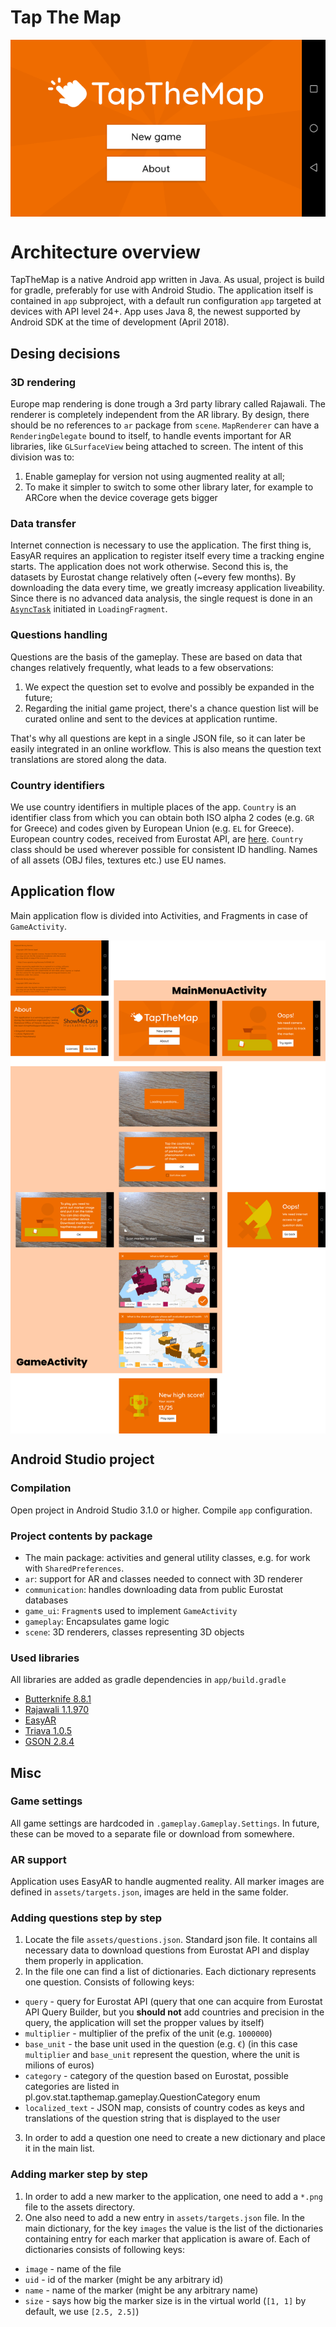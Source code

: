 # Tap The Map

<p align="center">
  <img src="readme/main_menu.png" align="center" alt="Main menu" />
</p>

# Architecture overview
TapTheMap is a native Android app written in Java. As usual, project is build for gradle, preferably for use with Android Studio. The application itself is contained in `app` subproject, with a default run configuration `app` targeted at devices with API level 24+. App uses Java 8, the newest supported by Android SDK at the time of development (April 2018).

## Desing decisions

### 3D rendering
Europe map rendering is done trough a 3rd party library called Rajawali. The renderer is completely independent from the AR library. By design, there should be no references to `ar` package from `scene`. `MapRenderer` can have a `RenderingDelegate` bound to itself, to handle events important for AR libraries, like `GLSurfaceView` being attached to screen. The intent of this division was to:

1. Enable gameplay for version not using augmented reality at all;
1. To make it simpler to switch to some other library later, for example to ARCore when the device coverage gets bigger

### Data transfer
Internet connection is necessary to use the application. The first thing is, EasyAR requires an application to register itself every time a tracking engine starts. The application does not work otherwise. Second this is, the datasets by Eurostat change relatively often (~every few months). By downloading the data every time, we greatly imcreasy application liveability. Since there is no advanced data analysis, the single request is done in an [`AsyncTask`](https://developer.android.com/reference/android/os/AsyncTask) initiated in `LoadingFragment`.

### Questions handling
Questions are the basis of the gameplay. These are based on data that changes relatively frequently, what leads to a few observations:

1. We expect the question set to evolve and possibly be expanded in the future;
1. Regarding the initial game project, there's a chance question list will be curated online and sent to the devices at application runtime.

That's why all questions are kept in a single JSON file, so it can later be easily integrated in an online workflow. This is also means the question text translations are stored along the data.

### Country identifiers
We use country identifiers in multiple places of the app. `Country` is an identifier class from which you can obtain both ISO alpha 2 codes (e.g. `GR` for Greece) and codes given by European Union (e.g. `EL` for Greece). European country codes, received from Eurostat API, are [here](http://ec.europa.eu/eurostat/statistics-explained/index.php/Glossary:Country_codes). `Country` class should be used wherever possible for consistent ID handling. Names of all assets (OBJ files, textures etc.) use EU names.

## Application flow
Main application flow is divided into Activities, and Fragments in case of `GameActivity`.

<p align="center">
  <img src="readme/flow.png" align="center" alt="Application flow" />
</p>

## Android Studio project

### Compilation
Open project in Android Studio 3.1.0 or higher. Compile `app` configuration.

### Project contents by package
* The main package: activities and general utility classes, e.g. for work with `SharedPreferences`.
* `ar`: support for AR and classes needed to connect with 3D renderer
* `communication`: handles downloading data from public Eurostat databases
* `game_ui`: `Fragment`s used to implement `GameActivity`
* `gameplay`: Encapsulates game logic
* `scene`: 3D renderers, classes representing 3D objects

### Used libraries
All libraries are added as gradle dependencies in `app/build.gradle`

* [Butterknife 8.8.1](http://jakewharton.github.io/butterknife/)
* [Rajawali 1.1.970](https://github.com/Rajawali/Rajawali)
* [EasyAR](https://easyar.com/)
* [Triava 1.0.5](https://github.com/trivago/triava)
* [GSON 2.8.4](https://github.com/google/gson)

## Misc

### Game settings
All game settings are hardcoded in `.gameplay.Gameplay.Settings`. In future, these can be moved to a separate file or download from somewhere.

### AR support
Application uses EasyAR to handle augmented reality. All marker images are defined in `assets/targets.json`, images are held in the same folder.

### Adding questions step by step
1. Locate the file `assets/questions.json`. Standard json file. It contains all necessary data to download questions from Eurostat API and display them properly in application.
2. In the file one can find a list of dictionaries. Each dictionary represents one question. Consists of following keys:
 - `query` - query for Eurostat API (query that one can acquire from Eurostat API Query Builder, but you **should not** add countries and precision in the query, the application will set the propper values by itself)
 - `multiplier` - multiplier of the prefix of the unit (e.g. `1000000`)
 - `base_unit` - the base unit used in the question (e.g. `€`) (in this case `multiplier` and `base_unit` represent the question, where the unit is milions of euros)
 - `category` - category of the question based on Eurostat, possible categories are listed in pl.gov.stat.tapthemap.gameplay.QuestionCategory enum
 - `localized_text` - JSON map, consists of country codes as keys and translations of the question string that is displayed to the user
3. In order to add a question one need to create a new dictionary and place it in the main list.

### Adding marker step by step

1. In order to add a new marker to the application, one need to add a `*.png` file to the assets directory.
2. One also need to add a new entry in `assets/targets.json` file. In the main dictionary, for the key `images` the value is the list of the dictionaries containing entry for each marker that application is aware of. Each of dictionaries consists of following keys:
 - `image` - name of the file
 - `uid` - id of the marker (might be any arbitrary id)
 - `name` - name of the marker (might be any arbitrary name)
 - `size` - says how big the marker size is in the virtual world (`[1, 1]` by default, we use `[2.5, 2.5]`)
 
